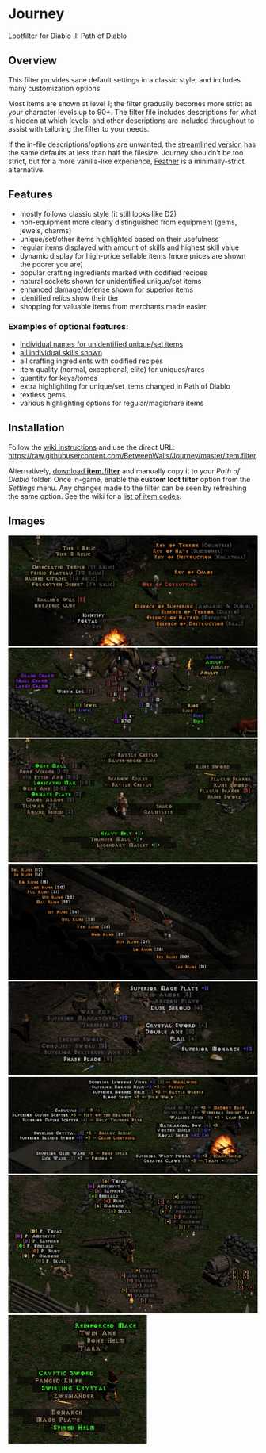 # Journey
Lootfilter for Diablo II: Path of Diablo

## Overview
This filter provides sane default settings in a classic style, and includes many customization options.

Most items are shown at level 1; the filter gradually becomes more strict as your character levels up to 90+. The filter file includes descriptions for what is hidden at which levels, and other descriptions are included throughout to assist with tailoring the filter to your needs.

If the in-file descriptions/options are unwanted, the [streamlined version](https://github.com/BetweenWalls/Journey/tree/streamlined#Journey-streamlined) has the same defaults at less than half the filesize. Journey shouldn't be too strict, but for a more vanilla-like experience, [Feather](https://github.com/BetweenWalls/Feather#Feather) is a minimally-strict alternative.

## Features
* mostly follows classic style (it still looks like D2)
* non-equipment more clearly distinguished from equipment (gems, jewels, charms)
* unique/set/other items highlighted based on their usefulness
* regular items displayed with amount of skills and highest skill value
* dynamic display for high-price sellable items (more prices are shown the poorer you are)
* popular crafting ingredients marked with codified recipes
* natural sockets shown for unidentified unique/set items
* enhanced damage/defense shown for superior items
* identified relics show their tier
* shopping for valuable items from merchants made easier

### Examples of optional features:
* [individual names for unidentified unique/set items](https://github.com/BetweenWalls/Journey/tree/individual-names#Journey-individual-names)
* [all individual skills shown](https://github.com/BetweenWalls/Journey/tree/all-skills#Journey-all-skills)
* all crafting ingredients with codified recipes
* item quality (normal, exceptional, elite) for uniques/rares
* quantity for keys/tomes
* extra highlighting for unique/set items changed in Path of Diablo
* textless gems
* various highlighting options for regular/magic/rare items

## Installation
Follow the [wiki instructions](https://pathofdiablo.com/wiki/index.php?title=List_of_Loot_Filters#How_to_Use) and use the direct URL: https://raw.githubusercontent.com/BetweenWalls/Journey/master/item.filter

Alternatively, [download **item.filter**](https://drive.google.com/uc?id=1jAXM-MkmWBtPZBJ40SqAmBrWv4xLKAD9) and manually copy it to your *Path of Diablo* folder. Once in-game, enable the **custom loot filter** option from the *Settings* menu. Any changes made to the filter can be seen by refreshing the same option. See the wiki for a [list of item codes](https://pathofdiablo.com/wiki/index.php?title=Loot_Filtration_Codes).

## Images
![_](/images/miscellaneous_items.png)
![_](/images/unidentified_items.png)
![_](/images/uniques_special_properties.png)
![_](/images/runes.png)
![_](/images/regular_items.png)
![_](/images/regular_class_items.png)
![_](/images/gems.png)
![_](/images/unidentified_highlighting.png)

